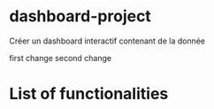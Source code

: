 # dashboard-project
Créer un dashboard interactif contenant de la donnée

first change
second change

# List of functionalities
